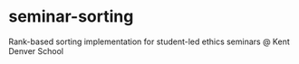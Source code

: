 seminar-sorting
===============

Rank-based sorting implementation for student-led ethics seminars @ Kent Denver School
